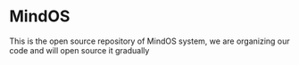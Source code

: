 # MindOS
This is the open source repository of MindOS system, we are organizing our code and will open source it gradually
